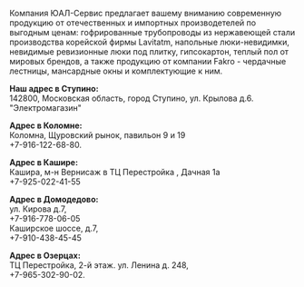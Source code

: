 Компания ЮАЛ-Сервис предлагает вашему вниманию современную продукцию от отечественных и импортных производетелей по выгодным ценам: гофрированные трубопроводы из нержавеющей стали производства корейской фирмы Lavitatm, напольные люки-невидимки, невидимые ревизионные люки под плитку, гипсокартон, теплый пол от мировых брендов, а также продукцию от компании Fakro - чердачные лестницы, мансардные окны и комплектующие к ним.

**Наш адрес в Ступино:**  
142800, Московская область, город Ступино, ул. Крылова д.6. "Электромагазин"

**Адрес в Коломне:**  
Коломна, Щуровский рынок, павильон 9 и 19  
+7-916-122-68-80.

**Адрес в Кашире:**  
Кашира, м-н Вернисаж в ТЦ Перестройка , Дачная 1а  
+7-925-022-41-55

**Адрес в Домодедово:**  
ул. Кирова д.7,  
+7-916-778-06-05  
Каширское шоссе, д.7,  
+7-910-438-45-45

**Адрес в Озерцах:**  
ТЦ Перестройка, 2-й этаж.  ул. Ленина д. 248,  
+7-965-302-90-02.